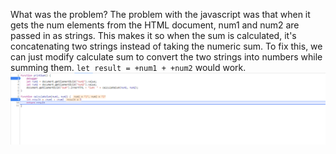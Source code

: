 What was the problem?
The problem with the javascript was that when it gets the num elements from the HTML document, num1 and num2 are passed in as strings. This makes it so when the sum is calculated, it's concatenating two strings instead of taking the numeric sum. To fix this, we can just modify calculate sum to convert the two strings into numbers while summing them.
`let result = +num1 + +num2` would work.
![Fix image](jsfix.png)
